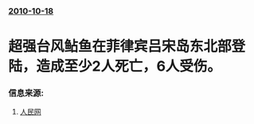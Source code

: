 ### [2010-10-18](/news/2010/10/18/index.md)

##### 
#  超强台风鲇鱼在菲律宾吕宋岛东北部登陆，造成至少2人死亡，6人受伤。




### 信息来源:

1. [人民网](http://world.people.com.cn/GB/1029/42354/12985400.html)
